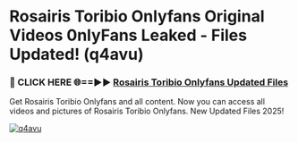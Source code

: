 # Rosairis Toribio Onlyfans Original Videos 0nlyFans Leaked - Files Updated! (q4avu)

<h3>🔴 CLICK HERE 🌐==►► <a href="https://tinyurl.com/ehrbuxhb" rel="nofollow">Rosairis Toribio Onlyfans Updated Files</a></h3>

Get Rosairis Toribio Onlyfans and all content. Now you can access all videos and pictures of Rosairis Toribio Onlyfans. New Updated Files 2025!

[![q4avu](https://i.imgur.com/lVYEuWS.gif)](https://tinyurl.com/ehrbuxhb)
